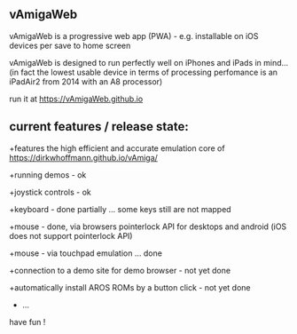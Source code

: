 vAmigaWeb
---------
vAmigaWeb is a progressive web app (PWA) - e.g. installable on iOS devices per save to home screen

vAmigaWeb is designed to run perfectly well on iPhones and iPads in mind... 
(in fact the lowest usable device in terms of processing perfomance is an iPadAir2 from 2014 with an A8 processor)

run it at https://vAmigaWeb.github.io


current features / release state: 
---------------------------------
+features the high efficient and accurate emulation core of https://dirkwhoffmann.github.io/vAmiga/

+running demos - ok

+joystick controls - ok

+keyboard - done partially ... some keys still are not mapped

+mouse - done, via browsers pointerlock API for desktops and android (iOS does not support pointerlock API)

+mouse - via touchpad emulation ... done

+connection to a demo site for demo browser - not yet done

+automatically install AROS ROMs by a button click - not yet done 

+ ...


have fun !
